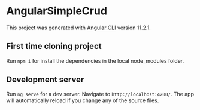 # AngularSimpleCrud

This project was generated with [Angular CLI](https://github.com/angular/angular-cli) version 11.2.1.

## First time cloning project

Run `npm i` for install the dependencies in the local node_modules folder.

## Development server

Run `ng serve` for a dev server. Navigate to `http://localhost:4200/`. The app will automatically reload if you change any of the source files.